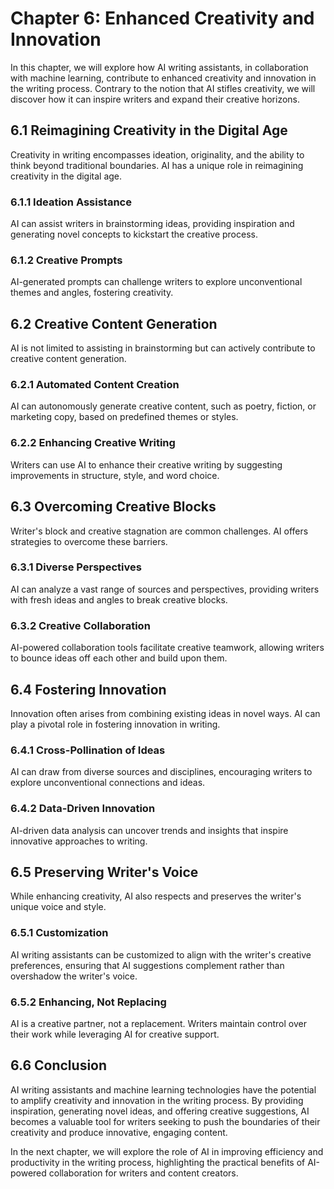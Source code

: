 Chapter 6: Enhanced Creativity and Innovation
=============================================

In this chapter, we will explore how AI writing assistants, in collaboration with machine learning, contribute to enhanced creativity and innovation in the writing process. Contrary to the notion that AI stifles creativity, we will discover how it can inspire writers and expand their creative horizons.

6.1 Reimagining Creativity in the Digital Age
---------------------------------------------

Creativity in writing encompasses ideation, originality, and the ability to think beyond traditional boundaries. AI has a unique role in reimagining creativity in the digital age.

### 6.1.1 Ideation Assistance

AI can assist writers in brainstorming ideas, providing inspiration and generating novel concepts to kickstart the creative process.

### 6.1.2 Creative Prompts

AI-generated prompts can challenge writers to explore unconventional themes and angles, fostering creativity.

6.2 Creative Content Generation
-------------------------------

AI is not limited to assisting in brainstorming but can actively contribute to creative content generation.

### 6.2.1 Automated Content Creation

AI can autonomously generate creative content, such as poetry, fiction, or marketing copy, based on predefined themes or styles.

### 6.2.2 Enhancing Creative Writing

Writers can use AI to enhance their creative writing by suggesting improvements in structure, style, and word choice.

6.3 Overcoming Creative Blocks
------------------------------

Writer's block and creative stagnation are common challenges. AI offers strategies to overcome these barriers.

### 6.3.1 Diverse Perspectives

AI can analyze a vast range of sources and perspectives, providing writers with fresh ideas and angles to break creative blocks.

### 6.3.2 Creative Collaboration

AI-powered collaboration tools facilitate creative teamwork, allowing writers to bounce ideas off each other and build upon them.

6.4 Fostering Innovation
------------------------

Innovation often arises from combining existing ideas in novel ways. AI can play a pivotal role in fostering innovation in writing.

### 6.4.1 Cross-Pollination of Ideas

AI can draw from diverse sources and disciplines, encouraging writers to explore unconventional connections and ideas.

### 6.4.2 Data-Driven Innovation

AI-driven data analysis can uncover trends and insights that inspire innovative approaches to writing.

6.5 Preserving Writer's Voice
-----------------------------

While enhancing creativity, AI also respects and preserves the writer's unique voice and style.

### 6.5.1 Customization

AI writing assistants can be customized to align with the writer's creative preferences, ensuring that AI suggestions complement rather than overshadow the writer's voice.

### 6.5.2 Enhancing, Not Replacing

AI is a creative partner, not a replacement. Writers maintain control over their work while leveraging AI for creative support.

6.6 Conclusion
--------------

AI writing assistants and machine learning technologies have the potential to amplify creativity and innovation in the writing process. By providing inspiration, generating novel ideas, and offering creative suggestions, AI becomes a valuable tool for writers seeking to push the boundaries of their creativity and produce innovative, engaging content.

In the next chapter, we will explore the role of AI in improving efficiency and productivity in the writing process, highlighting the practical benefits of AI-powered collaboration for writers and content creators.
